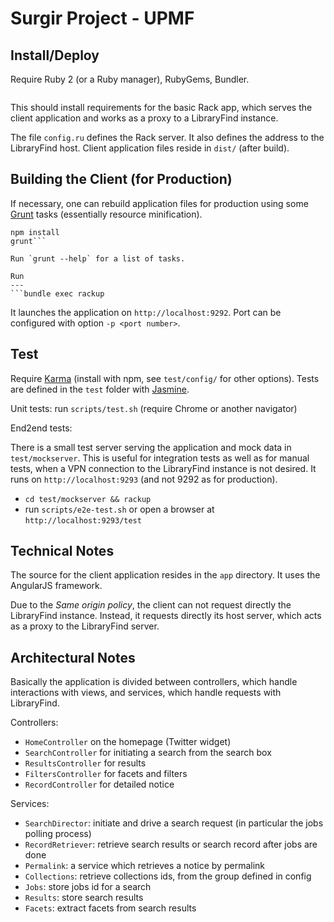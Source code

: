 Surgir Project - UPMF
=====================

Install/Deploy
--------------

Require Ruby 2 (or a Ruby manager), RubyGems, Bundler.

```bundle install [--deployment]
```

This should install requirements for the basic Rack app, which serves the client application and works as a proxy to a LibraryFind instance.

The file `config.ru` defines the Rack server. It also defines the address to the LibraryFind host. Client application files reside in `dist/` (after build).

Building the Client (for Production)
------------------------------------

If necessary, one can rebuild application files for production using some [Grunt](http://gruntjs.com/) tasks (essentially resource minification).

```npm install -g grunt-cli
npm install
grunt```

Run `grunt --help` for a list of tasks.

Run
---
```bundle exec rackup
```

It launches the application on `http://localhost:9292`. Port can be configured with option `-p <port number>`.

Test
----

Require [Karma](http://karma-runner.github.io/0.8/index.html) (install with npm, see `test/config/` for other options). Tests are defined in the `test` folder with [Jasmine](http://pivotal.github.io/jasmine/).

Unit tests: run `scripts/test.sh` (require Chrome or another navigator)

End2end tests:

There is a small test server serving the application and mock data in `test/mockserver`. This is useful for integration tests as well as for manual tests, when a VPN connection to the LibraryFind instance is not desired. It runs on `http://localhost:9293` (and not 9292 as for production).

- `cd test/mockserver && rackup`
- run `scripts/e2e-test.sh` or open a browser at `http://localhost:9293/test`

Technical Notes
---------------

The source for the client application resides in the `app` directory. It uses the AngularJS framework.

Due to the _Same origin policy_, the client can not request directly the LibraryFind instance. Instead, it requests directly its host server, which acts as a proxy to the LibraryFind server.

Architectural Notes
-------------------

Basically the application is divided between controllers, which handle interactions with views, and services, which handle requests with LibraryFind.

Controllers:

- `HomeController` on the homepage (Twitter widget)
- `SearchController` for initiating a search from the search box
- `ResultsController` for results
- `FiltersController` for facets and filters
- `RecordController` for detailed notice

Services:

- `SearchDirector`: initiate and drive a search request (in particular the jobs polling process)
- `RecordRetriever`: retrieve search results or search record after jobs are done
- `Permalink`: a service which retrieves a notice by permalink
- `Collections`: retrieve collections ids, from the group defined in config
- `Jobs`: store jobs id for a search
- `Results`: store search results
- `Facets`: extract facets from search results
